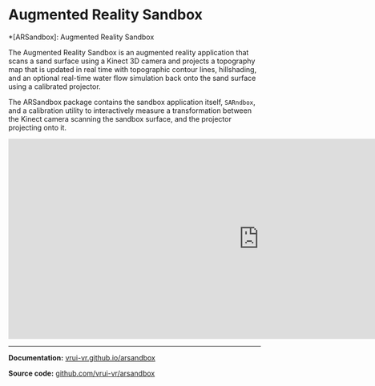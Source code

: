 # Augmented Reality Sandbox

<!-- define abbreviations -->
*[ARSandbox]: Augmented Reality Sandbox

The Augmented Reality Sandbox is an augmented reality application that scans a sand surface using a Kinect 3D camera and projects a topography map that is updated in real time with topographic contour lines, hillshading, and an optional real-time water flow simulation back onto the sand surface using a calibrated projector.

The ARSandbox package contains the sandbox application itself, `SARndbox`, and a calibration utility to interactively measure a transformation between the Kinect camera scanning the sandbox surface, and the projector projecting onto it.

<iframe width="1000" height="400" src="https://www.youtube-nocookie.com/embed/3nhZCjqmORE?si=3AY2Ky08UF8Q__tG" title="YouTube video player" frameborder="0" allow="accelerometer; autoplay; clipboard-write; encrypted-media; gyroscope; picture-in-picture; web-share" referrerpolicy="strict-origin-when-cross-origin" allowfullscreen></iframe>

---

**Documentation:** [vrui-vr.github.io/arsandbox](https://vrui-vr.github.io/arsandbox/)

**Source code:** [github.com/vrui-vr/arsandbox](https://github.com/vrui-vr/arsandbox)